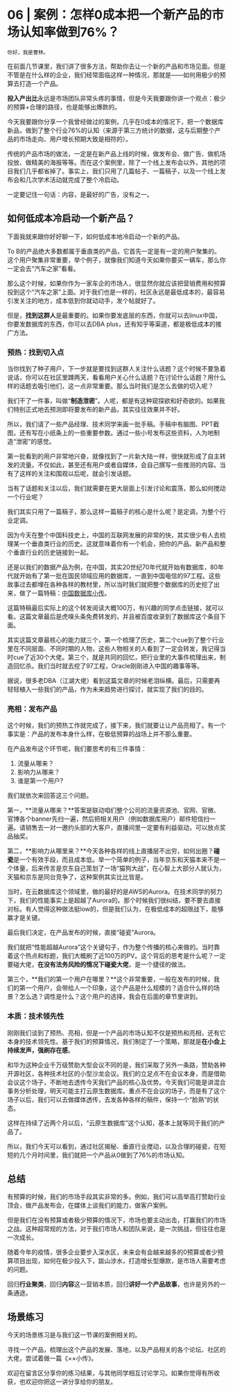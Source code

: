 # 06 | 案例：怎样0成本把一个新产品的市场认知率做到76%？

    你好，我是曹林。

在前面几节课里，我们讲了很多方法，帮助你去让一个新的产品和市场见面。但是不管是在什么样的企业，我们经常面临这样一种情况，那就是——如何用极少的预算去打造一个产品。

**投入产出比**永远是市场团队非常头疼的事情，但是今天我要跟你讲一个观点：极少的预算+合理的路径，也是能够出爆款的。

今天我要跟你分享一个我曾经做过的案例，几乎在0成本的情况下，把一个数据库新品，做到了整个行业76%的认知（来源于第三方统计的数据，这与后期整个产品的市场走向、用户增长预期大致是相符的）。

传统的产品市场的做法，一定是在新产品上线的时候，做发布会、做广告、做机场投放、做精美的海报等等。而在这个案例里，除了一个线上发布会以外，其他的项目我们几乎都省掉了。事实上，我们只用了几篇帖子、一篇稿子，以及一个线上发布会和几次学术活动就完成了整个冷启动。

一定要记住一句话：内容，是最好的广告，没有之一。

## 如何低成本冷启动一个新产品？

下面我就来跟你好好聊一下，如何低成本地冷启动一个新的产品。

To B的产品绝大多数都属于垂直类的产品，它首先一定是有一定的用户聚集的。这个用户聚集非常重要，举个例子，就像我们知道今天如果你要买一辆车，那么你一定会去“汽车之家”看看。

那么这个时候，如果你作为一家车企的市场人，很显然你就应该把营销费用和预算投到这个“汽车之家”上面。对于我们也是一样的，社区永远是最低成本的，最容易引发关注的地方，成本低到你就动动手，发个帖就好了。

但是，**找到这群人**是最重要的。如果你要发底层的东西，你就可以去linux中国，你要发数据库的东西，你可以去DBA plus，还有知乎等渠道，都是极低成本的推广方法。

### 预热：找到切入点

当你找到了种子用户，下一步就是要找到这群人关注什么话题？这个时候不要急着说话，你可以在社区里蹲两天，看看用户关心什么话题？在讨论什么话题？用什么样的话题去吸引他们，这一点非常重要。那么当时我们是怎么去做的切入呢？

我们干了一件事，叫做“**制造泄密**”。人呢，都是有这种窥探欲和好奇欲的。如果我们特别正式地去预测即将要发布的新产品，其实往往效果并不好。

所以，我们请了一些产品经理、技术同学来画一批手稿。手稿中有脑图、PPT截图，还有写在小纸条上的一些重要参数。通过一些小号发布这些资料，人为地制造“泄密”的感觉。

第一批看到的用户非常地兴奋，就像找到了一片新大陆一样，很快就形成了自主转发的流量。不仅如此，甚至还有用户或者自媒体，会自己撰写一些推测的内容。当有了这样的关注和围观以后呢，就会引发话题。

当有了话题和关注以后，我们就需要在更大层面上引发讨论和震荡，那么如何搅动一个行业呢？

我们其实只用了一篇稿子，那么这样一篇稿子的核心是什么呢？是定调，为整个行业定调。

因为今天在整个中国科技史上，中国的互联网发展的非常的快，其实很少有人去梳理某一个垂直类行业的历史。这就意味着你有一个机会，把你的产品、新产品和整个垂直行业的历史链接到一起。

还是以我们的数据产品为例，在中国，其实20世纪70年代就开始有数据库，80年代就开始有了第一批在国民领域应用的数据库，一直到中国电信的97工程。这些故事过去都埋在各种各样的教材里，所以当时我们就把整个数据库的历史挖了出来，做了一篇特稿：[中国数据库小传](https://www.huxiu.com/article/208691.html)。

这篇特稿最后实际上的这个转发阅读大概100万，有兴趣的同学点击链接，就可以看。这篇文章最后是虎嗅头条免费转发的，并且被百度收录到了数据库这个条目下面。

其实这篇文章最核心的能力就三个，第一个梳理了历史，第二个cue到了整个行业里在不同层面、不同时期的人物，这些人物相关的人看到了一定会转发，我记得当时cue了近30个大佬。第三个，就是共同的回忆，把行业里的大事件梳理出来，制造回忆杀。我们当时就去挖了97工程，Oracle刚刚进入中国的趣事等等。

据说，很多老DBA（江湖大佬）看到这篇文章的时候老泪纵横。最后，只需要再轻轻植入一些我们的产品，作为未来趋势进行探讨，就实现了我们的目的。

### 亮相：发布产品

这个时候，我们的预热工作就完成了，接下来，我们就要让让产品亮相了。有一个事实是：产品的发布本身什么样，在极低预算的战场上并不那么重要。

在产品发布这个环节呢，我们要思考的有三件事情：

1.  流量从哪来？
2.  影响力从哪来？
3.  谁是第一个用户?

我们就依次来回答这三个问题。

第一，**流量从哪来？**答案是联动咱们整个公司的流量资源池、官网、官微、官博各个banner先扫一遍，然后把相关用户（例如数据库用户）邮件短信扫一遍。请销售去一对一邀约头部的大客户，直播间里一定要有利益驱动，可以放点奖品抽奖。

第二，**影响力从哪里来？**今天各种各样的线上直播层不出穷，如何出圈？**碰瓷**是一个有效手段，而且成本低。举一个简单的例子，当年京东和天猫本来不是一个体量，后来传言是京东自己策划了一场“猫狗大战”，在心智上大部分人就认为，天猫和京东是同台竞争了，这种案例其实比比皆是。

当时，在云数据库这个领域里，做的最好的是AWS的Aurora。在技术同学的努力下，我们的性能事实上是超越了Aurora的。那个时候我们很纠结，要不要去直接对标。有人觉得这种做法挺low的，但是我们认为，在极低成本的超限战下，能够赢才是关键。

最后我们决定，在产品发布的时候，直接“碰瓷”Aurora。

我们就把“性能超越Aurora”这个关键句子，作为整个传播的核心来做的。当时靠着这个热点和标题，我们大概刷了近100万的PV。这个背后的思考是什么呢？一定要碰大佬，**在没有法务风险的情况下碰瓷大佬**，是一个捷径的做法。

第三个，**我们的第一个用户在哪里？**这个非常重要，一般在发布的时候，我们的第一个用户，会带给人一个印象，这个产品是什么规模的？适合什么样的场景？怎么选？调性是什么？这个用户的选择，我会在后面的章节里讲到。

### 本质：技术领先性

刚刚我们谈到了预热、亮相，但是一个产品的市场认知不仅是预热和亮相，还有它本身的技术领先性。基于我们的预算情况，我们制定了一个策略，那就是**在小会上持续发声，强刷存在感**。

和华为这种企业千万级赞助大型会议不同的是，我们采取了另外一条路，赞助各种开源社区，各种技术社区的小型沙龙会议。我们的立足点不在会议本身，而是借助会议这个场子，不断地去透传今天我们产品的核心及优势。今天我们可能是讲混合事务分析处理，明天可能主打云原生数据库。重点不在会议的场子，而是有了这个场子以后，我们可以去做媒体透传，去发各种各样的稿件，保持一个“脸熟”的状态。

这样在持续了近两个月以后，“云原生数据库”这个认知，基本上就等同于我们的产品了。

所以，我们今天可以看到，通过社区揭秘、垂直行业搅动，以及合理的碰瓷，在短短的几个月时间里，我们就把一个产品从0做到了76%的市场认知。

## 总结

有预算的时候，我们的市场手段其实非常的多。例如，我们可以高举高打赞助行业顶会，做产品发布会，在媒体上谈我们的能力，做客户案例。

但是我们在没有预算或者极少预算的情况下，市场也要主动出击，打赢我们的市场之战。这种超常规的方法，对于我们市场人和团队来说，是一次挑战，但往往也是一次成长。

随着今年的疫情，很多企业要步入深水区，未来会有会越来越多的0预算或者少预算项目出现，如何在极少投入下，跋山涉水，打造增长型爆款，是市场人需要考虑的问题。

回归**行业聚类**，回归**内容**这一营销本质，回归**讲好一个产品故事**，也许是另外的一条通途。

## 场景练习

今天的场景练习是与我们这一节课的案例相关的。

寻找一个产品，梳理出这个产品的发展、落地，以及产品相关的各个论坛、社区的大佬，尝试着做一篇《××小传》。

欢迎在留言区分享你的练习结果，与其他同学相互讨论学习。如果你觉得有所收获，也欢迎你把这一讲分享给你的朋友。
    